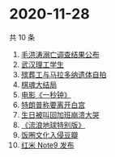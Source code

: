 # 2020-11-28

共 10 条

<!-- BEGIN -->
<!-- 最后更新时间 Sat Nov 28 2020 07:03:50 GMT+0800 (CST) -->
1. [毛洪涛溺亡调查结果公布](https://www.zhihu.com/search?q=毛洪涛)
1. [武汉理工学生](https://www.zhihu.com/search?q=王攀)
1. [殡葬工与马拉多纳遗体自拍](https://www.zhihu.com/search?q=马拉多纳)
1. [棋魂大结局](https://www.zhihu.com/search?q=棋魂)
1. [电影《一秒钟》](https://www.zhihu.com/search?q=一秒钟)
1. [特朗普称要离开白宫](https://www.zhihu.com/search?q=特朗普)
1. [生日被叫回加班崩溃大哭](https://www.zhihu.com/search?q=生日加班)
1. [《流浪地球特别版》](https://www.zhihu.com/search?q=流浪地球)
1. [饭圈文化入侵豆瓣](https://www.zhihu.com/search?q=豆瓣养号)
1. [红米 Note9 发布](https://www.zhihu.com/search?q=note9)
<!-- END -->
